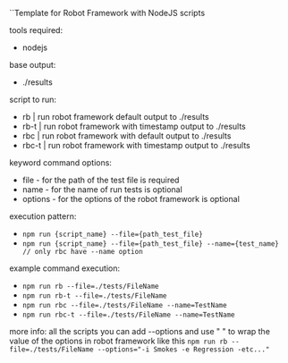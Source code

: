 ``Template for Robot Framework with NodeJS scripts

tools required:
- nodejs

base output:
- ./results

script to run:
- rb | run robot framework default output to ./results
- rb-t | run robot framework with timestamp output to ./results
- rbc | run robot framework with default output to ./results
- rbc-t | run robot framework with timestamp output to ./results

keyword command options:
- file - for the path of the test file is required
- name - for the name of run tests is optional
- options - for the options of the robot framework is optional

execution pattern:
- `npm run {script_name} --file={path_test_file}`
- `npm run {script_name} --file={path_test_file} --name={test_name}  // only rbc have --name option`

example command execution:
- `npm run rb --file=./tests/FileName`
- `npm run rb-t --file=./tests/FileName`
- `npm run rbc --file=./tests/FileName --name=TestName`
- `npm run rbc-t --file=./tests/FileName --name=TestName`

more info:
all the scripts you can add --options and use " " to wrap the value of the options in robot framework
like this `npm run rb --file=./tests/FileName --options="-i Smokes -e Regression -etc..."`
